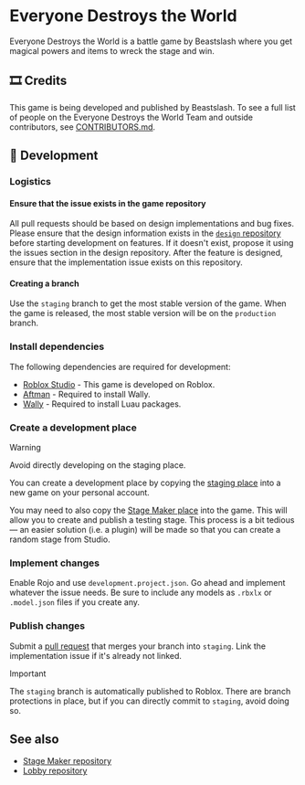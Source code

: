 # Everyone Destroys the World
Everyone Destroys the World is a battle game by Beastslash where you get magical powers and items to wreck the stage and win. 

## 🎞️ Credits
This game is being developed and published by Beastslash. To see a full list of people on the Everyone Destroys the World Team and outside contributors, see [CONTRIBUTORS.md](./CONTRIBUTORS.md).

## 🚧 Development
### Logistics
#### Ensure that the issue exists in the game repository
All pull requests should be based on design implementations and bug fixes. Please ensure that the design information exists in the [`design` repository](https://github.com/EveryoneDestroysTheWorld/design) before starting development on features. If it doesn't exist, propose it using the issues section in the design repository. After the feature is designed, ensure that the implementation issue exists on this repository.

#### Creating a branch
Use the `staging` branch to get the most stable version of the game. When the game is released, the most stable version will be on the `production` branch.

### Install dependencies
The following dependencies are required for development:
* [Roblox Studio](https://create.roblox.com/docs/studio/setting-up-roblox-studio) - This game is developed on Roblox.
* [Aftman](https://github.com/LPGhatguy/aftman/releases) - Required to install Wally.
* [Wally](https://wally.run/install) - Required to install Luau packages.

### Create a development place
> [!WARNING]
> Avoid directly developing on the staging place.

You can create a development place by copying the [staging place](https://www.roblox.com/games/17711502472/Everyone-Destroys-the-World-Staging-Game) into a new game on your personal account. 

You may need to also copy the [Stage Maker place](https://www.roblox.com/games/17474086074/Everyone-Destroys-the-World-Staging-Stage-Maker) into the game. This will allow you to create and publish a testing stage. This process is a bit tedious — an easier solution (i.e. a plugin) will be made so that you can create a random stage from Studio.

### Implement changes
Enable Rojo and use `development.project.json`. Go ahead and implement whatever the issue needs. Be sure to include any models as `.rbxlx` or `.model.json` files if you create any.

### Publish changes
Submit a [pull request](https://github.com/EveryoneDestroysTheWorld/game/pulls) that merges your branch into `staging`. Link the implementation issue if it's already not linked.

> [!IMPORTANT]
> The `staging` branch is automatically published to Roblox. There are branch protections in place, but if you can directly commit to `staging`, avoid doing so.

## See also
* [Stage Maker repository](https://github.com/EveryoneDestroysTheWorld/stage-maker)
* [Lobby repository](https://github.com/EveryoneDestroysTheWorld/lobby)
